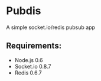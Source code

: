 # Pubdis
A simple socket.io/redis pubsub app

## Requirements:
* Node.js 0.6
* Socket.io 0.8.7
* Redis 0.6.7